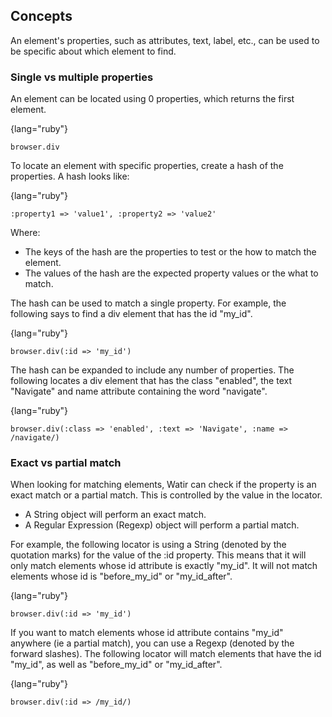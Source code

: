 ## Concepts

An element's properties, such as attributes, text, label, etc., can be used to be specific about which element to find.

### Single vs multiple properties

An element can be located using 0 properties, which returns the first element.

{lang="ruby"}
~~~~~~~~
browser.div
~~~~~~~~

To locate an element with specific properties, create a hash of the properties. A hash looks like:

{lang="ruby"}
~~~~~~~~
:property1 => 'value1', :property2 => 'value2'
~~~~~~~~

Where:
 
  * The keys of the hash are the properties to test or the how to match the element.
  * The values of the hash are the expected property values or the what to match.

The hash can be used to match a single property. For example, the following says to find a div element that has the id "my_id".

{lang="ruby"}
~~~~~~~~
browser.div(:id => 'my_id')
~~~~~~~~

The hash can be expanded to include any number of properties. The following locates a div element that has the class "enabled", the text "Navigate" and name attribute containing the word "navigate".

{lang="ruby"}
~~~~~~~~
browser.div(:class => 'enabled', :text => 'Navigate', :name => /navigate/)
~~~~~~~~

### Exact vs partial match

When looking for matching elements, Watir can check if the property is an exact match or a partial match. This is controlled by the value in the locator.

  * A String object will perform an exact match.
  * A Regular Expression (Regexp) object will perform a partial match.

For example, the following locator is using a String (denoted by the quotation marks) for the value of the :id property. This means that it will only match elements whose id attribute is exactly "my_id". It will not match elements whose id is "before_my_id" or "my_id_after".

{lang="ruby"}
~~~~~~~~
browser.div(:id => 'my_id')
~~~~~~~~

If you want to match elements whose id attribute contains "my_id" anywhere (ie a partial match), you can use a Regexp (denoted by the forward slashes). The following locator will match elements that have the id "my_id", as well as "before_my_id" or "my_id_after".

{lang="ruby"}
~~~~~~~~
browser.div(:id => /my_id/)
~~~~~~~~